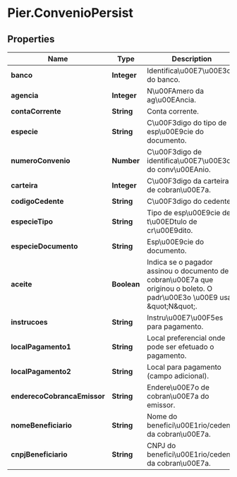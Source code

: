 # Pier.ConvenioPersist

## Properties
Name | Type | Description | Notes
------------ | ------------- | ------------- | -------------
**banco** | **Integer** | Identifica\u00E7\u00E3o do banco. | 
**agencia** | **Integer** | N\u00FAmero da ag\u00EAncia. | 
**contaCorrente** | **String** | Conta corrente. | 
**especie** | **String** | C\u00F3digo do tipo de esp\u00E9cie do documento. | [optional] 
**numeroConvenio** | **Number** | C\u00F3digo de identifica\u00E7\u00E3o do conv\u00EAnio. | [optional] 
**carteira** | **Integer** | C\u00F3digo da carteira de cobran\u00E7a. | [optional] 
**codigoCedente** | **String** | C\u00F3digo do cedente. | [optional] 
**especieTipo** | **String** | Tipo de esp\u00E9cie de t\u00EDtulo de cr\u00E9dito. | [optional] 
**especieDocumento** | **String** | Esp\u00E9cie do documento. | [optional] 
**aceite** | **Boolean** | Indica se o pagador assinou o documento de cobran\u00E7a que originou o boleto. O padr\u00E3o \u00E9 usar \&quot;N\&quot;. | [optional] 
**instrucoes** | **String** | Instru\u00E7\u00F5es para pagamento. | [optional] 
**localPagamento1** | **String** | Local preferencial onde pode ser efetuado o pagamento. | [optional] 
**localPagamento2** | **String** | Local para pagamento (campo adicional). | [optional] 
**enderecoCobrancaEmissor** | **String** | Endere\u00E7o de cobran\u00E7a do emissor. | [optional] 
**nomeBeneficiario** | **String** | Nome do benefici\u00E1rio/cedente da cobran\u00E7a. | [optional] 
**cnpjBeneficiario** | **String** | CNPJ do benefici\u00E1rio/cedente da cobran\u00E7a. | [optional] 


